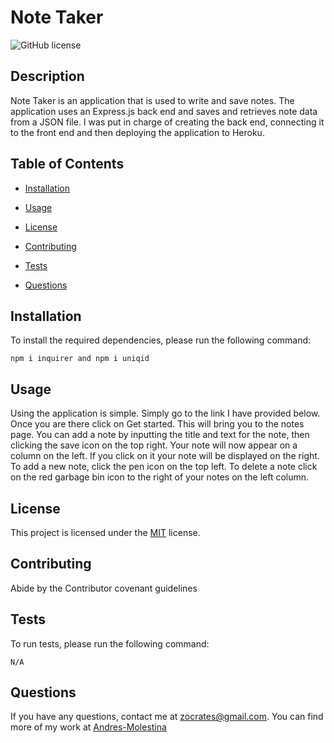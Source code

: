 # Note Taker

![GitHub license](https://img.shields.io/badge/License-MIT-green)

## Description

Note Taker is an application that is used to write and save notes. The application uses an Express.js back end and saves and retrieves note data from a JSON file. I was put in charge of creating the back end, connecting it to the front end and then deploying the application to Heroku.

## Table of Contents

- [Installation](#Installation)

- [Usage](#Usage)

- [License](#License)

- [Contributing](#Contributing)

- [Tests](#Tests)

- [Questions](#Questions)

## Installation

To install the required dependencies, please run the following command:

```
npm i inquirer and npm i uniqid
```

## Usage

Using the application is simple. Simply go to the link I have provided below. Once you are there click on Get started. This will bring you to the notes page. You can add a note by inputting the title and text for the note, then clicking the save icon on the top right. Your note will now appear on a column on the left. If you click on it your note will be displayed on the right. To add a new note, click the pen icon on the top left. To delete a note click on the red garbage bin icon to the right of your notes on the left column.

## License

This project is licensed under the [MIT](https://spdx.org/licenses/MIT.html) license.

## Contributing

Abide by the Contributor covenant guidelines

## Tests

To run tests, please run the following command:

```
N/A
```

## Questions

If you have any questions, contact me at zocrates@gmail.com. You can find more of my work at [Andres-Molestina](https://github.com/zocartes)
